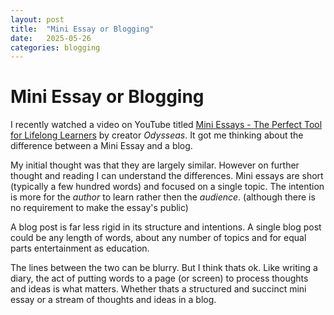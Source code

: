 ```yaml
---
layout: post
title:  "Mini Essay or Blogging"
date:   2025-05-26
categories: blogging 
---
```


# Mini Essay or Blogging

I recently watched a video on YouTube titled [Mini Essays - The Perfect Tool for Lifelong Learners](https://www.youtube.com/watch?v=hi8meiPUt84) by creator *Odysseas*. It got me thinking about the difference between a Mini Essay and a blog.

My initial thought was that they are largely similar. However on further thought and reading I can understand the differences. Mini essays are short (typically a few hundred words) and focused on a single topic. The intention is more for the *author* to learn rather then the *audience*. (although there is no requirement to make the essay's public)

A blog post is far less rigid in its structure and intentions. A single blog post could be any length of words, about any number of topics and for equal parts entertainment as education.

The lines between the two can be blurry. But I think thats ok. Like writing a diary, the act of putting words to a page (or screen) to process thoughts and ideas is what matters. Whether thats a structured and succinct mini essay or a stream of thoughts and ideas in a blog.
